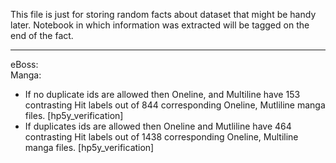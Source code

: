 This file is just for storing random facts about dataset that might be handy later. Notebook in which information was extracted will be tagged on the end of the fact.

---

eBoss:   
Manga:
  * If no duplicate ids are allowed then Oneline, and Multiline have 153 contrasting Hit labels out of 844 corresponding Oneline, Mutliline manga files. [hp5y_verification]
  * If duplicates ids are allowed then Oneline and Mutliline have 464 contrasting Hit labels out of 1438 corresponding Oneline, Multiline manga files. [hp5y_verification]
